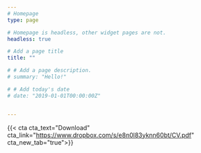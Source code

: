 ```yaml
---
# Homepage
type: page

# Homepage is headless, other widget pages are not.
headless: true

# Add a page title
title: ""  

# # Add a page description.
# summary: "Hello!"  

# # Add today's date
# date: "2019-01-01T00:00:00Z"  


---
```


<script type="text/javascript" src="https://www.dropbox.com/static/api/2/dropins.js" id="dropboxjs" data-app-key="ham4qiyju4gpfz9"></script>

{{< cta cta_text="Download" cta_link="https://www.dropbox.com/s/e8n0l83yknn60bt/CV.pdf" cta_new_tab="true">}}

<a href="https://www.dropbox.com/s/e8n0l83yknn60bt/CV.pdf" class="dropbox-embed" data-height="700px"></a>


